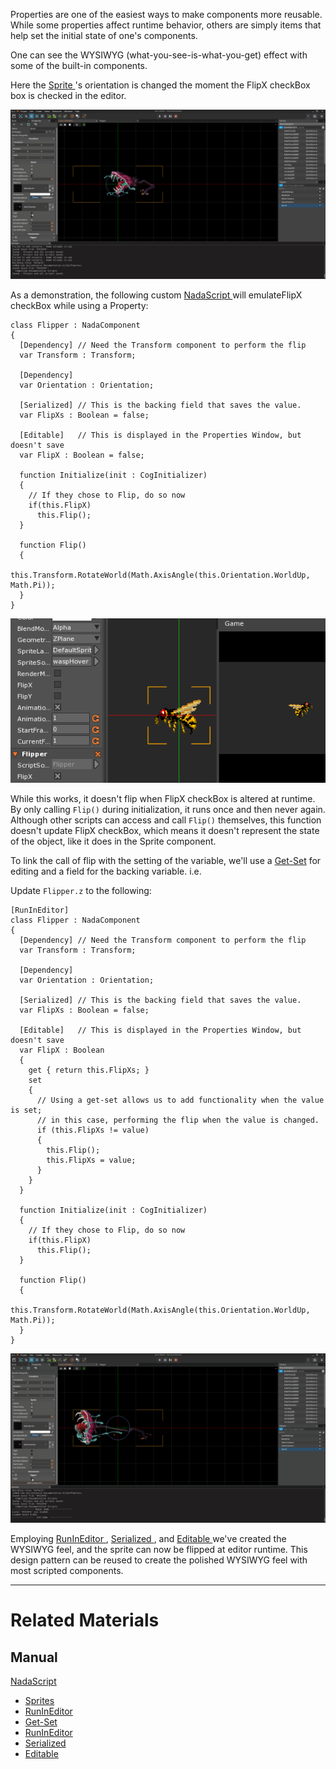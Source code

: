 Properties are one of the easiest ways to make components more reusable. While some properties affect runtime behavior, others are simply items that help set the initial state of one's components.

One can see the WYSIWYG (what-you-see-is-what-you-get) effect with some of the built-in components.

Here the [ Sprite ](https://github.com/ZilchEngine/ZilchDocs/blob/master/zilch_editor_documentation/zilchmanual/graphics/sprites.md)'s orientation is changed the moment the FlipX checkBox box is checked in the editor. 



![flipped](https://raw.githubusercontent.com/ZilchEngine/ZilchFiles/master/doc_files/47657.gif)


As a demonstration, the following custom [ NadaScript ](https://github.com/ZilchEngine/ZilchDocs/blob/master/zilch_editor_documentation/zilchmanual/nada_in_zero.md) will emulateFlipX checkBox while using a Property:

```
class Flipper : NadaComponent
{
  [Dependency] // Need the Transform component to perform the flip
  var Transform : Transform;
  
  [Dependency]
  var Orientation : Orientation;
  
  [Serialized] // This is the backing field that saves the value.
  var FlipXs : Boolean = false;
  
  [Editable]   // This is displayed in the Properties Window, but doesn't save
  var FlipX : Boolean = false;
  
  function Initialize(init : CogInitializer)
  {
    // If they chose to Flip, do so now
    if(this.FlipX)
      this.Flip();
  }
  
  function Flip()
  {
    this.Transform.RotateWorld(Math.AxisAngle(this.Orientation.WorldUp, Math.Pi));
  }
}
```




![propertyset](https://raw.githubusercontent.com/ZilchEngine/ZilchFiles/master/doc_files/1265.png)


While this works, it doesn't flip when FlipX checkBox is altered at runtime. By only 
calling `Flip()` during initialization, it runs once and then never again. Although other scripts can access and call `Flip()` themselves, this function doesn't update FlipX checkBox, which means it doesn't represent the state of the object, like it does in the  Sprite component. 

To link the call of flip with the setting of the variable, we'll use a [Get-Set](https://github.com/ZilchEngine/ZilchDocs/blob/master/zilch_editor_documentation/zilchmanual/nada_in_zero/properties.md) for editing and a field for the backing variable. i.e.

Update `Flipper.z` to the following:
```
[RunInEditor]
class Flipper : NadaComponent
{
  [Dependency] // Need the Transform component to perform the flip
  var Transform : Transform;
  
  [Dependency]
  var Orientation : Orientation;
  
  [Serialized] // This is the backing field that saves the value.
  var FlipXs : Boolean = false;
  
  [Editable]   // This is displayed in the Properties Window, but doesn't save
  var FlipX : Boolean
  {
    get { return this.FlipXs; }
    set
    {
      // Using a get-set allows us to add functionality when the value is set;
      // in this case, performing the flip when the value is changed. 
      if (this.FlipXs != value)
      {
        this.Flip();
        this.FlipXs = value;
      }
    }
  }
  
  function Initialize(init : CogInitializer)
  {
    // If they chose to Flip, do so now
    if(this.FlipX)
      this.Flip();
  }
  
  function Flip()
  {
    this.Transform.RotateWorld(Math.AxisAngle(this.Orientation.WorldUp, Math.Pi));
  }
}
```





![flippereditorruntime](https://raw.githubusercontent.com/ZilchEngine/ZilchFiles/master/doc_files/47671.gif)


Employing [ RunInEditor ](https://github.com/ZilchEngine/ZilchDocs/blob/master/zilch_editor_documentation/zilchmanual/nada_in_zero/attributes.md), [ Serialized ](https://github.com/ZilchEngine/ZilchDocs/blob/master/zilch_editor_documentation/zilchmanual/nada_in_zero/attributes.md), and [ Editable ](https://github.com/ZilchEngine/ZilchDocs/blob/master/zilch_editor_documentation/zilchmanual/nada_in_zero/attributes.md) we've created the WYSIWYG feel, and the sprite can now be flipped at editor runtime. This design pattern can be reused to create the polished WYSIWYG feel with most scripted components.

---
 # Related Materials
 ## Manual
 [ NadaScript ](https://github.com/ZilchEngine/ZilchDocs/blob/master/zilch_editor_documentation/zilchmanual/nada_in_zero.md)
- [ Sprites ](https://github.com/ZilchEngine/ZilchDocs/blob/master/zilch_editor_documentation/zilchmanual/graphics/sprites.md)
- [RunInEditor](https://github.com/ZilchEngine/ZilchDocs/blob/master/zilch_editor_documentation/zilchmanual/nada_in_zero/attributes.md)
- [Get-Set](https://github.com/ZilchEngine/ZilchDocs/blob/master/zilch_editor_documentation/zilchmanual/nada_in_zero/properties.md)
- [ RunInEditor ](https://github.com/ZilchEngine/ZilchDocs/blob/master/zilch_editor_documentation/zilchmanual/nada_in_zero/attributes.md)
- [ Serialized ](https://github.com/ZilchEngine/ZilchDocs/blob/master/zilch_editor_documentation/zilchmanual/nada_in_zero/attributes.md)
- [ Editable ](https://github.com/ZilchEngine/ZilchDocs/blob/master/zilch_editor_documentation/zilchmanual/nada_in_zero/attributes.md) 

 